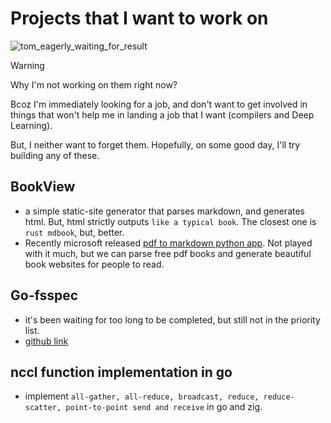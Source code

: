 # Projects that I want to work on
![tom_eagerly_waiting_for_result](https://github.com/user-attachments/assets/6a0ea78d-8a97-415a-88dd-de4e9524eb73)


> [!WARNING]
> Why I'm not working on them right now?
> 
> Bcoz I'm immediately looking for a job, and don't want to get involved in things that won't help me in landing a job that I want (compilers and Deep Learning).
> 
> But, I neither want to forget them. Hopefully, on some good day, I'll try building any of these.

## BookView

- a simple static-site generator that parses markdown, and generates html. But, html strictly outputs `like a typical book`. The closest one is `rust mdbook`, but, better.
- Recently microsoft released [pdf to markdown python app](https://github.com/microsoft/markitdown). Not played with it much, but we can parse free pdf books and generate beautiful book websites for people to read.

## Go-fsspec

- it's been waiting for too long to be completed, but still not in the priority list.
- [github link](https://github.com/deependujha/go-fsspec)

## nccl function implementation in go

- implement `all-gather, all-reduce, broadcast, reduce, reduce-scatter, point-to-point send and receive` in go and zig.

